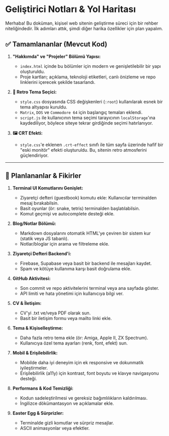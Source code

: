 # Geliştirici Notları & Yol Haritası

Merhaba! Bu doküman, kişisel web sitenin geliştirme süreci için bir rehber niteliğindedir. İlk adımları attık, şimdi diğer harika özellikler için plan yapalım.

## ✅ Tamamlananlar (Mevcut Kod)

1.  **"Hakkımda" ve "Projeler" Bölümü Yapısı:**
    -   `index.html` içinde bu bölümler için modern ve genişletilebilir bir yapı oluşturuldu.
    -   Proje kartları; açıklama, teknoloji etiketleri, canlı önizleme ve repo linklerini içerecek şekilde tasarlandı.

2.  **🎨 Retro Tema Seçici:**
    -   `style.css` dosyasında CSS değişkenleri (`:root`) kullanılarak esnek bir tema altyapısı kuruldu.
    -   `Matrix`, `DOS` ve `Commodore 64` için başlangıç temaları eklendi.
    -   `script.js` ile kullanıcının tema seçimi tarayıcının `localStorage`'ına kaydediliyor, böylece siteye tekrar girdiğinde seçimi hatırlanıyor.

3.  **🖼️ CRT Efekti:**
    -   `style.css`'e eklenen `.crt-effect` sınıfı ile tüm sayfa üzerinde hafif bir "eski monitör" efekti oluşturuldu. Bu, sitenin retro atmosferini güçlendiriyor.

---

## 🚧 Planlananlar & Fikirler

1. **Terminal UI Komutlarını Genişlet:**
   - Ziyaretçi defteri (guestbook) komutu ekle: Kullanıcılar terminalden mesaj bırakabilsin.
   - Basit oyunlar (ör: snake, tetris) terminalden başlatılabilsin.
   - Komut geçmişi ve autocomplete desteği ekle.

2. **Blog/Notlar Bölümü:**
   - Markdown dosyalarını otomatik HTML'ye çeviren bir sistem kur (statik veya JS tabanlı).
   - Notlar/bloglar için arama ve filtreleme ekle.

3. **Ziyaretçi Defteri Backend'i:**
   - Firebase, Supabase veya basit bir backend ile mesajları kaydet.
   - Spam ve kötüye kullanıma karşı basit doğrulama ekle.

4. **GitHub Aktivitesi:**
   - Son commit ve repo aktivitelerini terminal veya ana sayfada göster.
   - API limiti ve hata yönetimi için kullanıcıya bilgi ver.

5. **CV & İletişim:**
   - CV'yi .txt ve/veya PDF olarak sun.
   - Basit bir iletişim formu veya mailto linki ekle.

6. **Tema & Kişiselleştirme:**
   - Daha fazla retro tema ekle (ör: Amiga, Apple II, ZX Spectrum).
   - Kullanıcıya özel tema ayarları (renk, font, efekt) sun.

7. **Mobil & Erişilebilirlik:**
   - Mobilde daha iyi deneyim için ek responsive ve dokunmatik iyileştirmeler.
   - Erişilebilirlik (a11y) için kontrast, font boyutu ve klavye navigasyonu desteği.

8. **Performans & Kod Temizliği:**
   - Kodun sadeleştirilmesi ve gereksiz bağımlılıkların kaldırılması.
   - İngilizce dökümantasyon ve açıklamalar ekle.

9. **Easter Egg & Sürprizler:**
   - Terminalde gizli komutlar ve sürpriz mesajlar.
   - ASCII animasyonlar veya efektler.